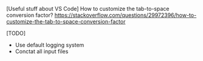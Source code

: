 [Useful stuff about VS Code]
How to customize the tab-to-space conversion factor?
https://stackoverflow.com/questions/29972396/how-to-customize-the-tab-to-space-conversion-factor


[TODO]
- Use default logging system
- Conctat all input files
